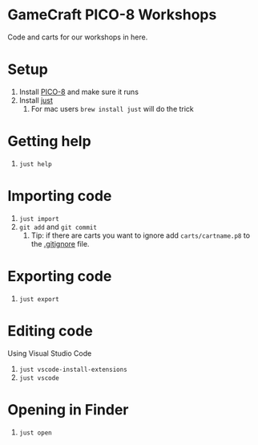 # GameCraft PICO-8 Workshops

Code and carts for our workshops in here.

# Setup

1. Install [PICO-8](https://www.lexaloffle.com/pico-8.php) and make sure it runs
2. Install [just](https://just.systems/)
   1. For mac users `brew install just` will do the trick

# Getting help

1. `just help`

# Importing code

1. `just import`
2. `git add` and `git commit`
   1. Tip: if there are carts you want to ignore add `carts/cartname.p8` to the [.gitignore](.gitignore) file.

# Exporting code

1. `just export`

# Editing code

Using Visual Studio Code
1. `just vscode-install-extensions`
2. `just vscode`

# Opening in Finder

1. `just open`
